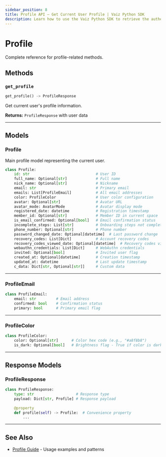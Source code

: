```yaml
---
sidebar_position: 8
title: Profile API — Get Current User Profile | Vaiz Python SDK
description: Learn how to use the Vaiz Python SDK to retrieve the authenticated user's profile information, including name, email, and avatar settings.
---
```


# Profile

Complete reference for profile-related methods.

## Methods

### `get_profile`

```python
get_profile() -> ProfileResponse
```

Get current user's profile information.

**Returns:** `ProfileResponse` with user data

---

## Models

### Profile

Main profile model representing the current user.

```python
class Profile:
    id: str                              # User ID
    full_name: Optional[str]             # Full name
    nick_name: Optional[str]             # Nickname
    email: str                           # Primary email
    emails: List[ProfileEmail]           # All email addresses
    color: ProfileColor                  # User color configuration
    avatar: Optional[str]                # Avatar URL
    avatar_mode: AvatarMode              # Avatar display mode
    registered_date: datetime            # Registration timestamp
    member_id: Optional[str]             # Member ID in current space
    is_email_confirmed: Optional[bool]   # Email confirmation status
    incomplete_steps: List[str]          # Onboarding steps not completed
    phone_number: Optional[str]          # Phone number
    password_changed_date: Optional[datetime]  # Last password change
    recovery_codes: List[Dict]           # Account recovery codes
    recovery_codes_viewed_date: Optional[datetime]  # Recovery codes viewed date
    webauthn_credentials: List[Dict]     # WebAuthn credentials
    invited: Optional[bool]              # Invited user flag
    created_at: Optional[datetime]       # Creation timestamp
    updated_at: datetime                 # Last update timestamp
    c_data: Dict[str, Optional[str]]     # Custom data
```

---

### ProfileEmail

```python
class ProfileEmail:
    email: str         # Email address
    confirmed: bool    # Confirmation status
    primary: bool      # Primary email flag
```

---

### ProfileColor

```python
class ProfileColor:
    color: Optional[str]      # Color hex code (e.g., "#a8f8b8")
    is_dark: Optional[bool]   # Brightness flag - True if color is dark (for UI text contrast)
```

---

## Response Models

### ProfileResponse

```python
class ProfileResponse:
    type: str                   # Response type
    payload: Dict[str, Profile] # Response payload
    
    @property
    def profile(self) -> Profile:  # Convenience property
        ...
```

---

## See Also

- [Profile Guide](../guides/profile) - Usage examples and patterns


